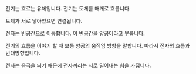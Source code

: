 전기는 흐르는 유체입니다.
전기는 도체를 매개로 흐릅니다.

도체가 서로 닿아있으면 연결됩니다.

전자는 빈공간으로 이동합니다.
이 빈공간을 양공이라고 부릅니다.

전기의 흐름을 이야기 할 때 보통 양공의 움직임 방향을 말합니다.
따라서 전자의 흐름과 반대방향입니다.

전자는 음극을 띄기 때문에 전자끼리는 서로 밀어내는 힘을 가집니다.